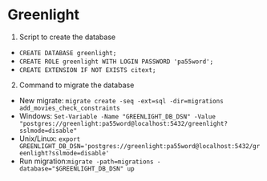 # Greenlight

1. Script to create the database  

- `CREATE DATABASE greenlight;`  
- `CREATE ROLE greenlight WITH LOGIN PASSWORD 'pa55word';`     
- `CREATE EXTENSION IF NOT EXISTS citext;`   

2. Command to migrate the database  

- New migrate: `migrate create -seq -ext=sql -dir=migrations add_movies_check_constraints`   
- Windows: `Set-Variable -Name "GREENLIGHT_DB_DSN" -Value "postgres://greenlight:pa55word@localhost:5432/greenlight?sslmode=disable"`   
- Unix/Linux: `export GREENLIGHT_DB_DSN='postgres://greenlight:pa55word@localhost:5432/greenlight?sslmode=disable'`
- Run migration:`migrate -path=migrations -database="$GREENLIGHT_DB_DSN" up`  
